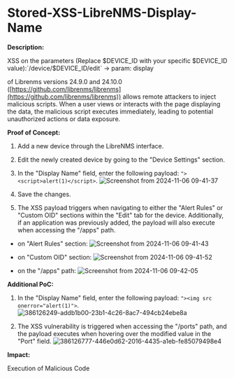 # Stored-XSS-LibreNMS-Display-Name

**Description:**


XSS on the parameters (Replace $DEVICE_ID with your specific $DEVICE_ID value):`/device/$DEVICE_ID/edit` -> param: display


of Librenms versions 24.9.0 and 24.10.0 ([https://github.com/librenms/librenms](https://github.com/librenms/librenms)) allows remote attackers to inject malicious scripts. When a user views or interacts with the page displaying the data, the malicious script executes immediately, leading to potential unauthorized actions or data exposure.


**Proof of Concept:**
1. Add a new device through the LibreNMS interface.
2. Edit the newly created device by going to the "Device Settings" section.
3. In the "Display Name" field, enter the following payload: `"><script>alert(1)</script>`.
![Screenshot from 2024-11-06 09-41-37](https://github.com/user-attachments/assets/6b44e049-5748-4f70-a667-c681cacec9da)

4. Save the changes.
5. The XSS payload triggers when navigating to either the "Alert Rules" or "Custom OID" sections within the "Edit" tab for the device. Additionally, if an application was previously added, the payload will also execute when accessing the "/apps" path.

- on "Alert Rules" section:
![Screenshot from 2024-11-06 09-41-43](https://github.com/user-attachments/assets/eac5a8b7-f482-4d28-9247-889225665b27)

- on "Custom OID" section:
![Screenshot from 2024-11-06 09-41-52](https://github.com/user-attachments/assets/1bf5525a-1b50-4262-bdc1-df27d539e766)

- on the "/apps" path:
![Screenshot from 2024-11-06 09-42-05](https://github.com/user-attachments/assets/4bd39e1e-6c60-4cc5-b922-8db7fc8094fc)

**Additional PoC:**
1. In the "Display Name" field, enter the following payload: `"><img src onerror="alert(1)">`.
![386126249-addb1b00-23b1-4c26-8ac7-494cb24ebe8a](https://github.com/user-attachments/assets/010f7b6b-b323-4702-9af5-472984ef74d8)


2. The XSS vulnerability is triggered when accessing the "/ports" path, and the payload executes when hovering over the modified value in the "Port" field.
![386126777-446e0d62-2016-4435-a1eb-fe85079498e4](https://github.com/user-attachments/assets/b5073d2a-8b57-4ed8-a63b-94cb03f11613)


**Impact:**

Execution of Malicious Code

